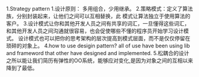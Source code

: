 
1.Strategy pattern
1.设计原则：
         多用组合，少用继承。
2.策略模式：定义了算法族，分别封装起来，让他们之间可以互相替换，此
模式让算法独立于使用算法的客户。
3.设计模式让你和其他开发人员之间有共享的词汇，一旦懂得这些词汇，和其他开发人员之间沟通就很容易，也会促使哪些不懂的程序员开始学习设计模式。
设计模式也可以把你的思考架构的层次提高到模式层面，而不是仅仅停留在琐碎的对象上。
4.how to use desigin pattern?
all of use have been using lib and frameword that other have designed and implemented.
5.松耦合的设计之所以能让我们简历有弹性的OO系统，能够应对变化,是因为对象之间的互相以来降到了最低。

